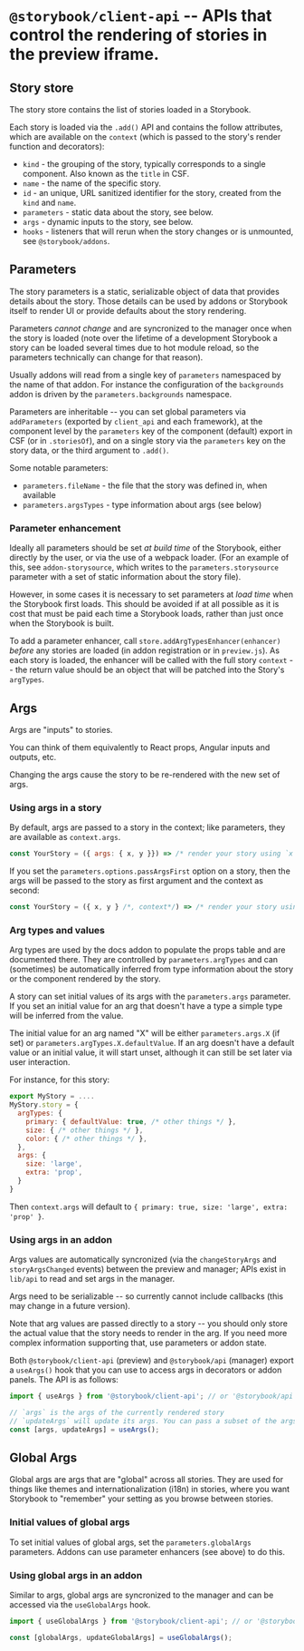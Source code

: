 # `@storybook/client-api` -- APIs that control the rendering of stories in the preview iframe.

## Story store

The story store contains the list of stories loaded in a Storybook.

Each story is loaded via the `.add()` API and contains the follow attributes, which are available on the `context` (which is passed to the story's render function and decorators):

- `kind` - the grouping of the story, typically corresponds to a single component. Also known as the `title` in CSF.
- `name` - the name of the specific story.
- `id` - an unique, URL sanitized identifier for the story, created from the `kind` and `name`.
- `parameters` - static data about the story, see below.
- `args` - dynamic inputs to the story, see below.
- `hooks` - listeners that will rerun when the story changes or is unmounted, see `@storybook/addons`.

## Parameters

The story parameters is a static, serializable object of data that provides details about the story. Those details can be used by addons or Storybook itself to render UI or provide defaults about the story rendering.

Parameters _cannot change_ and are syncronized to the manager once when the story is loaded (note over the lifetime of a development Storybook a story can be loaded several times due to hot module reload, so the parameters technically can change for that reason).

Usually addons will read from a single key of `parameters` namespaced by the name of that addon. For instance the configuration of the `backgrounds` addon is driven by the `parameters.backgrounds` namespace.

Parameters are inheritable -- you can set global parameters via `addParameters` (exported by `client_api` and each framework), at the component level by the `parameters` key of the component (default) export in CSF (or in `.storiesOf`), and on a single story via the `parameters` key on the story data, or the third argument to `.add()`.

Some notable parameters:

- `parameters.fileName` - the file that the story was defined in, when available
- `parameters.argsTypes` - type information about args (see below)

### Parameter enhancement

Ideally all parameters should be set _at build time_ of the Storybook, either directly by the user, or via the use of a webpack loader. (For an example of this, see `addon-storysource`, which writes to the `parameters.storysource` parameter with a set of static information about the story file).

However, in some cases it is necessary to set parameters at _load time_ when the Storybook first loads. This should be avoided if at all possible as it is cost that must be paid each time a Storybook loads, rather than just once when the Storybook is built.

To add a parameter enhancer, call `store.addArgTypesEnhancer(enhancer)` _before_ any stories are loaded (in addon registration or in `preview.js`). As each story is loaded, the enhancer will be called with the full story `context` -- the return value should be an object that will be patched into the Story's `argTypes`.

## Args

Args are "inputs" to stories.

You can think of them equivalently to React props, Angular inputs and outputs, etc.

Changing the args cause the story to be re-rendered with the new set of args.

### Using args in a story

By default, args are passed to a story in the context; like parameters, they are available as `context.args`.

```js
const YourStory = ({ args: { x, y }}) => /* render your story using `x` and `y` */
```

If you set the `parameters.options.passArgsFirst` option on a story, then the args will be passed to the story as first argument and the context as second:

```js
const YourStory = ({ x, y } /*, context*/) => /* render your story using `x` and `y` */
```

### Arg types and values

Arg types are used by the docs addon to populate the props table and are documented there. They are controlled by `parameters.argTypes` and can (sometimes) be automatically inferred from type information about the story or the component rendered by the story.

A story can set initial values of its args with the `parameters.args` parameter. If you set an initial value for an arg that doesn't have a type a simple type will be inferred from the value.

The initial value for an arg named "X" will be either `parameters.args.X` (if set) or `parameters.argTypes.X.defaultValue`. If an arg doesn't have a default value or an initial value, it will start unset, although it can still be set later via user interaction.

For instance, for this story:

```js
export MyStory = ....
MyStory.story = {
  argTypes: {
    primary: { defaultValue: true, /* other things */ },
    size: { /* other things */ },
    color: { /* other things */ },
  },
  args: {
    size: 'large',
    extra: 'prop',
  }
}
```

Then `context.args` will default to `{ primary: true, size: 'large', extra: 'prop' }`.

### Using args in an addon

Args values are automatically syncronized (via the `changeStoryArgs` and `storyArgsChanged` events) between the preview and manager; APIs exist in `lib/api` to read and set args in the manager.

Args need to be serializable -- so currently cannot include callbacks (this may change in a future version).

Note that arg values are passed directly to a story -- you should only store the actual value that the story needs to render in the arg. If you need more complex information supporting that, use parameters or addon state.

Both `@storybook/client-api` (preview) and `@storybook/api` (manager) export a `useArgs()` hook that you can use to access args in decorators or addon panels. The API is as follows:

```js
import { useArgs } from '@storybook/client-api'; // or '@storybook/api'

// `args` is the args of the currently rendered story
// `updateArgs` will update its args. You can pass a subset of the args; other args will not be changed.
const [args, updateArgs] = useArgs();
```

## Global Args

Global args are args that are "global" across all stories. They are used for things like themes and internationalization (i18n) in stories, where you want Storybook to "remember" your setting as you browse between stories.

### Initial values of global args

To set initial values of global args, set the `parameters.globalArgs` parameters. Addons can use parameter enhancers (see above) to do this.

### Using global args in an addon

Similar to args, global args are syncronized to the manager and can be accessed via the `useGlobalArgs` hook.

```js
import { useGlobalArgs } from '@storybook/client-api'; // or '@storybook/api'

const [globalArgs, updateGlobalArgs] = useGlobalArgs();
```
